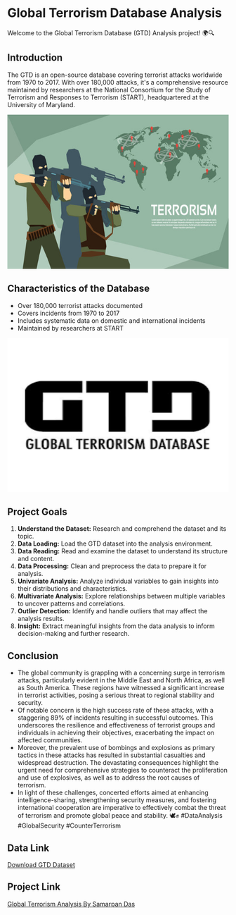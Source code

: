 # Global Terrorism Database Analysis

Welcome to the Global Terrorism Database (GTD) Analysis project! 🌍🔍

## Introduction
The GTD is an open-source database covering terrorist attacks worldwide from 1970 to 2017. With over 180,000 attacks, it's a comprehensive resource maintained by researchers at the National Consortium for the Study of Terrorism and Responses to Terrorism (START), headquartered at the University of Maryland.
<p align="center">
  <img width="600" height="350" src="Global Terrorism EDA/96670ti1.jpg">
</p>

## Characteristics of the Database
- Over 180,000 terrorist attacks documented
- Covers incidents from 1970 to 2017
- Includes systematic data on domestic and international incidents
- Maintained by researchers at START
<p align="center">
  <img width="600" height="350" src="Global Terrorism EDA/download.png">
</p>

## Project Goals
1. **Understand the Dataset:** Research and comprehend the dataset and its topic.
2. **Data Loading:** Load the GTD dataset into the analysis environment.
3. **Data Reading:** Read and examine the dataset to understand its structure and content.
4. **Data Processing:** Clean and preprocess the data to prepare it for analysis.
5. **Univariate Analysis:** Analyze individual variables to gain insights into their distributions and characteristics.
6. **Multivariate Analysis:** Explore relationships between multiple variables to uncover patterns and correlations.
7. **Outlier Detection:** Identify and handle outliers that may affect the analysis results.
8. **Insight:** Extract meaningful insights from the data analysis to inform decision-making and further research.

## Conclusion
- The global community is grappling with a concerning surge in terrorism attacks, particularly evident in the Middle East and North Africa, as well as South America. These regions have witnessed a significant increase in terrorist activities, posing a serious threat to regional stability and security.
- Of notable concern is the high success rate of these attacks, with a staggering 89% of incidents resulting in successful outcomes. This underscores the resilience and effectiveness of terrorist groups and individuals in achieving their objectives, exacerbating the impact on affected communities.
- Moreover, the prevalent use of bombings and explosions as primary tactics in these attacks has resulted in substantial casualties and widespread destruction. The devastating consequences highlight the urgent need for comprehensive strategies to counteract the proliferation and use of explosives, as well as to address the root causes of terrorism.
- In light of these challenges, concerted efforts aimed at enhancing intelligence-sharing, strengthening security measures, and fostering international cooperation are imperative to effectively combat the threat of terrorism and promote global peace and stability. 🕊️✊ #DataAnalysis #GlobalSecurity #CounterTerrorism

## Data Link
[Download GTD Dataset](https://www.kaggle.com/datasets/START-UMD/gtd)

## Project Link
[Global Terrorism Analysis By Samarpan Das](https://public.tableau.com/profile/samarpan.das#!/vizhome/GlobalTerrorismAnalysis_15984420401510/Story1)
